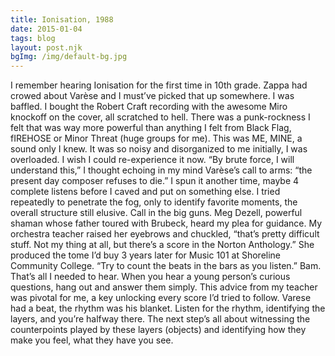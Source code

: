 ```yaml
---
title: Ionisation, 1988
date: 2015-01-04
tags: blog
layout: post.njk
bgImg: /img/default-bg.jpg
---
```

I remember hearing Ionisation for the first time in 10th grade. Zappa had crowed about Varèse and I must’ve picked that up somewhere.
I was baffled.
I bought the Robert Craft recording with the awesome Miro knockoff on the cover, all scratched to hell. There was a punk-rockness I felt that was way more powerful than anything I felt from Black Flag, fIREHOSE or Minor Threat (huge groups for me). This was ME, MINE, a sound only I knew. It was so noisy and disorganized to me initially, I was overloaded. I wish I could re-experience it now.
“By brute force, I will understand this,” I thought echoing in my mind Varèse’s call to arms: “the present day composer refuses to die.” I spun it another time, maybe 4 complete listens before I caved and put on something else. I tried repeatedly to penetrate the fog, only to identify favorite moments, the overall structure still elusive. Call in the big guns.
Meg Dezell, powerful shaman whose father toured with Brubeck, heard my plea for guidance. My orchestra teacher raised her eyebrows and chuckled, “that’s pretty difficult stuff. Not my thing at all, but there’s a score in the Norton Anthology.” She produced the tome I’d buy 3 years later for Music 101 at Shoreline Community College. “Try to count the beats in the bars as you listen.”
Bam.
That’s all I needed to hear.
When you hear a young person’s curious questions, hang out and answer them simply. This advice from my teacher was pivotal for me, a key unlocking every score I’d tried to follow. Varese had a beat, the rhythm was his blanket. Listen for the rhythm, identifying the layers, and you’re halfway there. The next step’s all about witnessing the counterpoints played by these layers (objects) and identifying how they make you feel, what they have you see.
